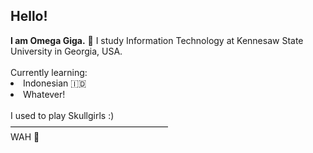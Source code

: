 <h2>Hello!</h2>
<strong>I am Omega Giga.</strong> 🤖 I study Information Technology at Kennesaw State University in Georgia, USA.
<br><br>
Currently learning:
<li>Indonesian 🇮🇩</li>
<li>Whatever!</li>
<br>
I used to play Skullgirls :)
<br>
——————————————————
<br>WAH 🦑
<!---
OmegaGiga/OmegaGiga is a ✨ special ✨ repository because its `README.md` (this file) appears on your GitHub profile.
You can click the Preview link to take a look at your changes.
--->

